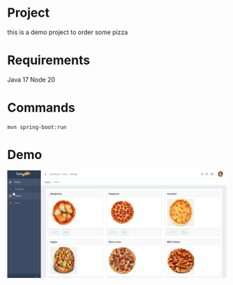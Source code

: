 # Project
this is a demo project to order some pizza

# Requirements
Java 17
Node 20

# Commands
```
mvn spring-boot:run
```

# Demo
![](doc/demo.gif)